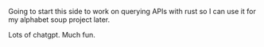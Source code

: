 Going to start this side to work on querying APIs with rust so I can use it for my alphabet soup project later. 

Lots of chatgpt. Much fun. 